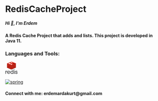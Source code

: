 # RedisCacheProject


<h5  align="left" >Hi 👋, I'm Erdem</h5>
<h4  align="left">A Redis Cache Project that adds and lists. This project is developed in Java 11. </h4>
 
<h3 align="left">Languages and Tools:</h3>
<p align="left"> <a href="https://redis.io" target="_blank" rel="noreferrer"> <img src="https://raw.githubusercontent.com/devicons/devicon/master/icons/redis/redis-original-wordmark.svg" alt="redis" width="40" height="40"/> </a>  </p>
  
  <p align="left"><a href="https://spring.io/" target="_blank" rel="noreferrer"> <img src="https://www.vectorlogo.zone/logos/springio/springio-icon.svg" alt="spring" width="40" height="40"/> </a></p>

<h4 align="left">Connect with me: erdemardakurt@gmail.com</h4>
<p align="left">
</p>
